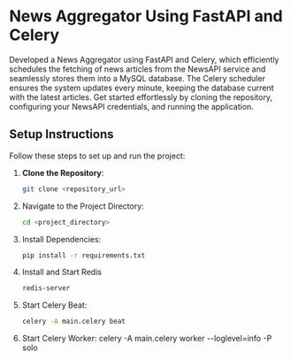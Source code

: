 # News Aggregator Using FastAPI and Celery

Developed a News Aggregator using FastAPI and Celery, which efficiently schedules the fetching of news articles from the NewsAPI service and seamlessly stores them into a MySQL database. The Celery scheduler ensures the system updates every minute, keeping the database current with the latest articles. Get started effortlessly by cloning the repository, configuring your NewsAPI credentials, and running the application.


## Setup Instructions

Follow these steps to set up and run the project:

1. **Clone the Repository**:
   ```bash
   git clone <repository_url>

2. Navigate to the Project Directory:
   ```bash
   cd <project_directory>

3. Install Dependencies:
   ```bash
   pip install -r requirements.txt

4. Install and Start Redis
   ```bash
   redis-server
   
5. Start Celery Beat:
   ```bash
   celery -A main.celery beat

6. Start Celery Worker:
   celery -A main.celery worker --loglevel=info -P solo
